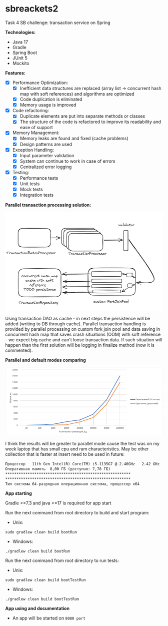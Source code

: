 # sbreackets2
Task 4 SB challenge: transaction service on Spring

**Technologies:**
- Java 17
- Gradle
- Spring Boot
- JUnit 5
- Mockito

**Features:**
- [x] Performance Optimization:
    - [x] Inefficient data structures are replaced (array list -> concurrent hash map with soft references) and algorithms are optimized
    - [x] Code duplication is eliminated
    - [x] Memory usage is improved
- [x] Code refactoring:
    - [x] Duplicate elements are put into separate methods or classes
    - [x] The structure of the code is refactored to improve its readability and ease of support
- [x] Memory Management:
    - [x] Memory leaks are found and fixed (cache problems)
    - [x] Design patterns are used
- [x] Exception Handling:
    - [x] Input parameter validation
    - [x] System can continue to work in case of errors
    - [x] Centralized error logging
- [x] Testing:
    - [x] Performance tests
    - [x] Unit tests
    - [x] Mock tests
    - [x] Integration tests

**Parallel transaction processing solution:**

![img.png](img/img.png)

Using transaction DAO as cache - in next steps the persistence will be added (writing to DB through cache). Parallel transaction handling is provided by parallel processing on custom fork join pool and data saving in concurrent hash map that saves crash situations (OOM) with soft reference - we expect big cache and can't loose transaction data. If such situation will happen than the first solution will be logging in finalize method (now it is commented). 

**Parallel and default modes comparing**

![img_1.png](img/img_1.png)

I think the results will be greater to parallel mode cause the test was on my week laptop that has small cpu and ram characteristics. May be other collection that is faster at insert need to be used in future:
```
Процессор	11th Gen Intel(R) Core(TM) i5-1135G7 @ 2.40GHz   2.42 GHz
Оперативная память	8,00 ГБ (доступно: 7,78 ГБ)
********************************************************
********************************************************
Тип системы	64-разрядная операционная система, процессор x64
```

**App starting**

Gradle >=7.3 and java >=17 is required for app start

Run the next command from root directory to build and start program:

- Unix:

```
sudo gradlew clean build bootRun
```

- Windows:

```
./gradlew clean build bootRun
```

Run the next command from root directory to run tests:
- Unix:
```
sudo gradlew clean build bootTestRun
```
- Windows:
```
./gradlew clean build bootTestRun
```

**App using and documentation**
* An app will be started on `8080 port`
